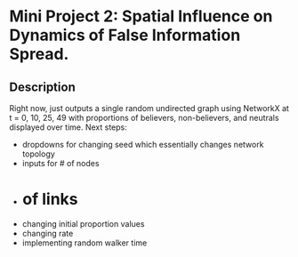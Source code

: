 # Mini Project 2: Spatial Influence on Dynamics of False Information Spread. 

## Description

Right now, just outputs a single random undirected graph using NetworkX at t = 0, 10, 25, 49
with proportions of believers, non-believers, and neutrals displayed over time. 
Next steps: 
- dropdowns for changing seed which essentially changes network topology
- inputs for # of nodes
- # of links
- changing initial proportion values
- changing rate
- implementing random walker time

